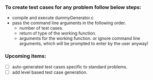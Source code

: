 ### To create test cases for any problem follow below steps:

- compile and execute dummyGenerator.c
- pass the command line arguments in the following order.
    - number of test cases. 
  - return of type of the working function. 
  - arguments for the working function. 
  or ignore command line arguments, which will be prompted to enter by the user anyway!

### Upcoming items:
- [ ] auto-generated test cases specific to standard problems.
- [ ] add level based test case generation.
